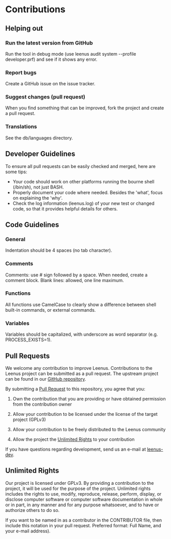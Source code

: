 
# Contributions

## Helping out

### Run the latest version from GitHub
Run the tool in debug mode (use leenus audit system --profile developer.prf) and see if it shows any error.

### Report bugs
Create a GitHub issue on the issue tracker.

### Suggest changes (pull request)
When you find something that can be improved, fork the project and create a pull request.

### Translations
See the db/languages directory.


## Developer Guidelines

To ensure all pull requests can be easily checked and merged, here are some tips:
* Your code should work on other platforms running the bourne shell (/bin/sh), not just BASH.
* Properly document your code where needed. Besides the 'what', focus on explaining the 'why'.
* Check the log information (leenus.log) of your new test or changed code, so that it provides helpful details for others.


## Code Guidelines

### General
Indentation should be 4 spaces (no tab character).

### Comments
Comments: use # sign followed by a space. When needed, create a comment block.
Blank lines: allowed, one line maximum.

### Functions
All functions use CamelCase to clearly show a difference between shell built-in commands, or external commands.

### Variables
Variables should be capitalized, with underscore as word separator (e.g. PROCESS_EXISTS=1).


## Pull Requests
We welcome any contribution to improve Leenus. Contributions to the Leenus project can
be submitted as a pull request. The upstream project can be found in our [GitHub repository](https://github.com/CISOfy/leenus).

By submitting a [Pull Request](https://help.github.com/articles/using-pull-requests/)
to this repository, you agree that you:

1. Own the contribution that you are providing or have obtained permission from
   the contribution owner

2. Allow your contribution to be licensed under the license of the target
   project (GPLv3)

3. Allow your contribution to be freely distributed to the Leenus community

4. Allow the project the [Unlimited Rights](#Unlimited-Rights) to your contribution

If you have questions regarding development, send us an e-mail at [leenus-dev](mailto:leenus-dev@cisofy.com).


## Unlimited Rights
Our project is licensed under GPLv3. By providing a contribution to the project,
it will be used for the purpose of the project. Unlimited rights includes the
rights to use, modify, reproduce, release, perform, display, or disclose computer
software or computer software documentation in whole or in part, in any manner
and for any purpose whatsoever, and to have or authorize others to do so.

If you want to be named in as a contributor in the CONTRIBUTOR file, then include
this notation in your pull request. Preferred format: Full Name, and your e-mail
address).

